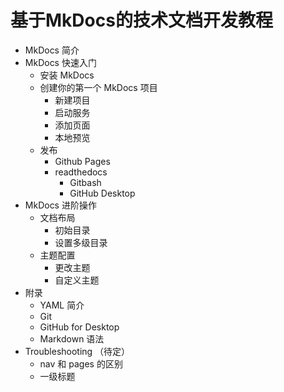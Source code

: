 # 基于MkDocs的技术文档开发教程

- MkDocs 简介
- MkDocs 快速入门
  - 安装 MkDocs
  - 创建你的第一个 MkDocs 项目
    - 新建项目
    - 启动服务
    - 添加页面
    - 本地预览
  - 发布
    - Github Pages
    - readthedocs
      - Gitbash
      - GitHub Desktop
- MkDocs 进阶操作
  - 文档布局
    - 初始目录
    - 设置多级目录
  - 主题配置
    - 更改主题
    - 自定义主题
- 附录
  - YAML 简介
  - Git
  - GitHub for Desktop
  - Markdown 语法
- Troubleshooting （待定）
  - nav 和 pages 的区别
  - 一级标题
